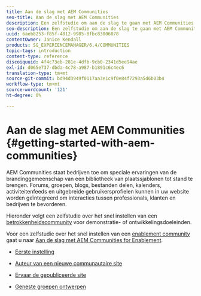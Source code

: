 ```yaml
---
title: Aan de slag met AEM Communities
seo-title: Aan de slag met AEM Communities
description: Een zelfstudie om aan de slag te gaan met AEM Communities
seo-description: Een zelfstudie om aan de slag te gaan met AEM Communities
uuid: 6aeb8253-f85f-4812-9985-8fbc83006078
contentOwner: Janice Kendall
products: SG_EXPERIENCEMANAGER/6.4/COMMUNITIES
topic-tags: introduction
content-type: reference
discoiquuid: 4f4c73eb-281e-4dfb-9cb0-2341d5ee94ae
exl-id: d065e737-dbda-4c78-a987-b1891c6c4ec6
translation-type: tm+mt
source-git-commit: bd94d3949f0117aa3e1c9f0e84f7293a5d6b03b4
workflow-type: tm+mt
source-wordcount: '121'
ht-degree: 0%

---
```


# Aan de slag met AEM Communities {#getting-started-with-aem-communities}

AEM Communities staat bedrijven toe om speciale ervaringen van de brandinggemeenschap van een bibliotheek van plaatssjablonen tot stand te brengen. Forums, groepen, blogs, bestanden delen, kalenders, activiteitenfeeds en uitgebreide gebruikersprofielen kunnen in uw website worden geïntegreerd om interacties tussen professionals, klanten en bedrijven te bevorderen.

Hieronder volgt een zelfstudie over het snel instellen van een [betrokkenheidscommunity](overview.md#engagement-community) voor demonstratie- of ontwikkelingsdoeleinden.

Voor een zelfstudie over het snel instellen van een [enablement community](overview.md#enablement-community) gaat u naar [Aan de slag met AEM Communities for Enablement](getting-started-enablement.md).

* [Eerste instelling](setup.md)

* [Auteur van een nieuwe communautaire site](create-site.md)

* [Ervaar de gepubliceerde site](published-site.md)

* [Geneste groepen ontwerpen](nested-groups.md)
